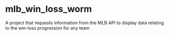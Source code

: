 # mlb_win_loss_worm
A project that requests information from the MLB API to display data relating to the win-loss progression for any team
